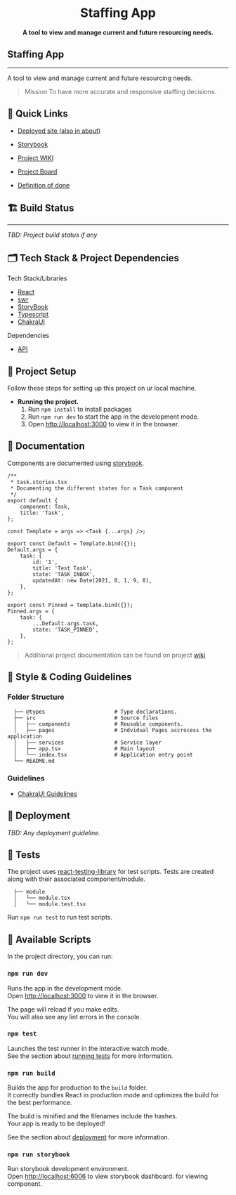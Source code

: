 <div align="center">
  <h1>Staffing App</h1>
  <strong>A tool to view and manage current and future resourcing needs.</strong>
</div>

## Staffing App
------
 A tool to view and manage current and future resourcing needs.
> Mission
> To have more accurate and responsive staffing decisions.

## 🔗 Quick Links

- [Deployed site (also in about)](bitovi.github.io/app-staffing/)

- [Storybook](https://bitovi.github.io/app-staffing/storybook/)
- [Project WIKI](https://github.com/bitovi/app-staffing/wiki)
- [Project Board](https://github.com/bitovi/app-staffing/projects)
- [Definition of done](https://github.com/bitovi/app-staffing/wiki/Definition-of-Done)

## 🏗 Build Status

------

*TBD: Project build status if any*

## 🗂 Tech Stack & Project Dependencies

Tech Stack/Libraries

- [React](https://reactjs.org/docs/getting-started.html)
- [swr](https://swr.vercel.app/docs/getting-started)
- [StoryBook](https://storybook.js.org/docs/react/get-started/introduction)
- [Typescript](https://www.typescriptlang.org/docs/handbook/typescript-from-scratch.html)
- [ChakraUI](https://chakra-ui.com/docs/getting-started)

Dependencies

- [API]()


[comment]: <> (- [])


## 🔧 Project Setup

Follow these steps for setting up this project on ur local machine.

- **Running the project.**
     1. Run `npm install` to install packages 
     2. Run `npm run dev` to start the app in the development mode.
     3. Open [http://localhost:3000](http://localhost:3000) to view it in the browser.

## 📜 Documentation

Components are documented using [storybook](https://storybook.js.org/docs/react/writing-stories/introduction).

```tsx
/** 
 * task.stories.tsx
 * Documenting the different states for a Task component
 */
export default {
    component: Task,
    title: 'Task',
};

const Template = args => <Task {...args} />;

export const Default = Template.bind({});
Default.args = {
    task: {
        id: '1',
        title: 'Test Task',
        state: 'TASK_INBOX',
        updatedAt: new Date(2021, 0, 1, 9, 0),
    },
};

export const Pinned = Template.bind({});
Pinned.args = {
    task: {
        ...Default.args.task,
        state: 'TASK_PINNED',
    },
};
```

> Additional project documentation can be found on project [wiki](https://github.com/bitovi/app-staffing/wiki)

## 🦺 Style & Coding Guidelines

### Folder Structure

      ├── @types                      # Type declarations.
      ├── src                         # Source files
      │   ├── components              # Reusable components.
      │   ├── pages                   # Indvidual Pages accrocess the application
      │   ├── services                # Service layer
      │   ├── app.tsx                 # Main layout 
      │   └── index.tsx               # Application entry point
      └── README.md


### Guidelines

- [ChakraUI Guidelines](https://bitovi.github.io/app-staffing/storybook/?path=/story/design-system--page)

## 🚀 Deployment

*TBD: Any deployment guideline.*

## 🧪 Tests

The project uses [react-testing-library](https://testing-library.com/docs/react-testing-library/intro/) for test scripts.
Tests are created along with their associated component/module.

      ├── module
      │   └── module.tsx
      │   └── module.test.tsx

Run `npm run test` to run test scripts.

[comment]: <> (TBD testing guidelines)

## 🧰 Available Scripts

In the project directory, you can run:

### `npm run dev`

Runs the app in the development mode.\
Open [http://localhost:3000](http://localhost:3000) to view it in the browser.

The page will reload if you make edits.\
You will also see any lint errors in the console.

### `npm test`

Launches the test runner in the interactive watch mode.\
See the section about [running tests](https://facebook.github.io/create-react-app/docs/running-tests) for more information.

### `npm run build`

Builds the app for production to the `build` folder.\
It correctly bundles React in production mode and optimizes the build for the best performance.

The build is minified and the filenames include the hashes.\
Your app is ready to be deployed!

See the section about [deployment](https://facebook.github.io/create-react-app/docs/deployment) for more information.

### `npm run storybook`

Run storybook development environment.\
Open [http://localhost:6006](http://localhost:6006/?path=/story/introduction--page) to view storybook dashboard. for viewing component.
